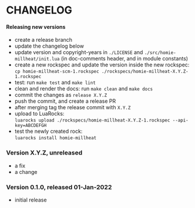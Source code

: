 # CHANGELOG

#### Releasing new versions

- create a release branch
- update the changelog below
- update version and copyright-years in `./LICENSE` and `./src/homie-millheat/init.lua` (in doc-comments
  header, and in module constants)
- create a new rockspec and update the version inside the new rockspec:<br/>
  `cp homie-millheat-scm-1.rockspec ./rockspecs/homie-millheat-X.Y.Z-1.rockspec`
- test: run `make test` and `make lint`
- clean and render the docs: run `make clean` and `make docs`
- commit the changes as `release X.Y.Z`
- push the commit, and create a release PR
- after merging tag the release commit with `X.Y.Z`
- upload to LuaRocks:<br/>
  `luarocks upload ./rockspecs/homie-millheat-X.Y.Z-1.rockspec --api-key=ABCDEFGH`
- test the newly created rock:<br/>
  `luarocks install homie-millheat`

### Version X.Y.Z, unreleased

  - a fix
  - a change

### Version 0.1.0, released 01-Jan-2022

  - initial release
